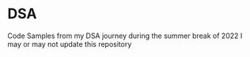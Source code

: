 # DSA
Code Samples from my DSA journey during the summer break of 2022
I may or may not update this repository 
